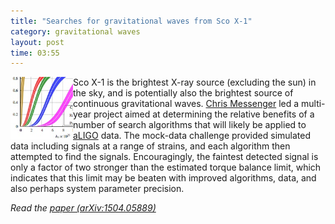 ```yaml
---
title: "Searches for gravitational waves from Sco X-1"
category: gravitational waves
layout: post
time: 03:55
---
```

<!-- header generated from blosxom format post; make_header.pl 23.1.2022 -->
<p>
      <img src="/images/det_eff_thumb.jpg" width="100" align="left">
Sco X-1 is the brightest X-ray source (excluding the sun) in the sky, and 
is potentially also the brightest source of continuous gravitational waves.
<a href="http://www.physics.gla.ac.uk/igr/index.php?L1=members&L2=member&name=cmessenger">Chris Messenger</a>
led a multi-year project aimed at determining the relative benefits of
a number of search algorithms that will likely be applied to 
<a href="https://www.advancedligo.mit.edu">aLIGO</a> data. The mock-data
challenge provided simulated data including signals at a range of strains,
and each algorithm then attempted to find the signals. Encouragingly, the
faintest detected signal is only a factor of two stronger than the estimated
torque balance limit, which indicates that this limit may be beaten with
improved algorithms, data, and also perhaps system parameter precision.</p>
<p><em>Read the <a href="http://arxiv.org/abs/1504.05889">paper (arXiv:1504.05889)</a></em>
